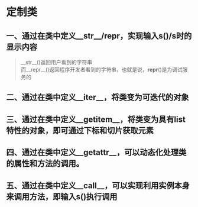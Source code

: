 # 定制类

## 一、通过在类中定义__str__/__repr__，实现输入s()/s时的显示内容

> \_\_str__()返回用户看到的字符串  
> 而__repr__()返回程序开发者看到的字符串，也就是说，__repr__()是为调试服务的











## 二、通过在类中定义__iter__，将类变为可迭代的对象





## 三、通过在类中定义__getitem__，将类变为具有list特性的对象，即可通过下标和切片获取元素







## 四、通过在类中定义__getattr__，可以动态化处理类的属性和方法的调用。












## 五、通过在类中定义__call__，可以实现利用实例本身来调用方法，即输入s()执行调用